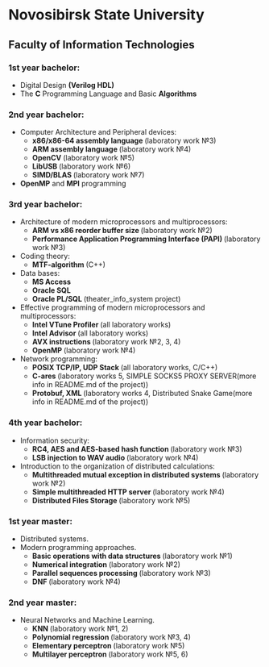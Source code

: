 # Novosibirsk State University
## Faculty of Information Technologies
### <strong>1st year bachelor:</strong><br>
<ul>
<li>Digital Design <strong>(Verilog HDL)</strong></li>
<li>The <strong>C</strong> Programming Language and Basic <strong>Algorithms</strong></li>
</ul>

### <strong>2nd year bachelor:</strong><br>
<ul>
<li>Computer Architecture and Peripheral devices:<br>
    <ul>
    <li><strong>x86/x86-64 assembly language </strong>(laboratory work №3)</li>
    <li><strong>ARM assembly language </strong>(laboratory work №4)</li>
    <li><strong>OpenCV </strong>(laboratory work №5)</li>
    <li><strong>LibUSB </strong>(laboratory work №6)</li>
    <li><strong>SIMD/BLAS </strong>(laboratory work №7)</li>
    </ul>
</li>
<li><strong>OpenMP</strong> and <strong>MPI</strong> programming</li>
</ul>

### <strong>3rd year bachelor:</strong><br>
<ul>
<li>Architecture of modern microprocessors and multiprocessors:<br>
    <ul>
    <li><strong>ARM vs x86 reorder buffer size </strong>(laboratory work №2)</li>
    <li><strong>Performance Application Programming Interface (PAPI) </strong>(laboratory work №3)</li>
    </ul>
</li>
<li>Coding theory:<br>
    <ul>
    <li><strong>MTF-algorithm </strong>(C++)</li>
    </ul>
</li>
<li>Data bases:<br>
    <ul>
    <li><strong>MS Access</strong></li>
    <li><strong>Oracle SQL</strong></li>
    <li><strong>Oracle PL/SQL </strong>(theater_info_system project)</li>
    </ul>
</li>
<li>Effective programming of modern microprocessors and multiprocessors:<br>
    <ul>
    <li><strong>Intel VTune Profiler </strong>(all laboratory works)</li>
    <li><strong>Intel Advisor </strong>(all laboratory works)</li>
    <li><strong>AVX instructions </strong>(laboratory work №2, 3, 4)</li>
    <li><strong>OpenMP </strong>(laboratory work №4)</li>
    </ul>
</li>
<li>Network programming:<br>
    <ul>
    <li><strong>POSIX TCP/IP, UDP Stack </strong>(all laboratory works, C/C++)</li>
    <li><strong>C-ares </strong>(laboratory works 5, SIMPLE SOCKS5 PROXY SERVER(more info in README.md of the project))</li>
    <li><strong>Protobuf, XML </strong>(laboratory works 4, Distributed Snake Game(more info in README.md of the project))</li>
    </ul>
</li>
</ul>

### <strong>4th year bachelor:</strong><br>
<ul>
<li>Information security:<br>
    <ul>
    <li><strong>RC4, AES and AES-based hash function </strong>(laboratory work №3)</li>
    <li><strong>LSB injection to WAV audio </strong>(laboratory work №4)</li>
    </ul>
</li>
<li>Introduction to the organization of distributed calculations:<br>
    <ul>
    <li><strong>Multithreaded mutual exception in distributed systems </strong>(laboratory work №2)</li>
    <li><strong>Simple multithreaded HTTP server </strong>(laboratory work №4)</li>
    <li><strong>Distributed Files Storage </strong>(laboratory work №5)</li>
    </ul>
</li>
</ul>

### <strong>1st year master:</strong><br>
<ul>
<li>Distributed systems.<br></li>
<li>Modern programming approaches.<br>
    <ul>
    <li><strong>Basic operations with data structures </strong>(laboratory work №1)</li>
    <li><strong>Numerical integration </strong>(laboratory work №2)</li>
    <li><strong>Parallel sequences processing </strong>(laboratory work №3)</li>
    <li><strong>DNF </strong>(laboratory work №4)</li>
    </ul>
</li>
</ul>

### <strong>2nd year master:</strong><br>
<ul>
<li>Neural Networks and Machine Learning.<br>
    <ul>
    <li><strong>KNN </strong>(laboratory work №1, 2)</li>
    <li><strong>Polynomial regression </strong>(laboratory work №3, 4)</li>
    <li><strong>Elementary perceptron </strong>(laboratory work №5)</li>
    <li><strong>Multilayer perceptron </strong>(laboratory work №5, 6)</li>
    </ul>
</li>
</ul>